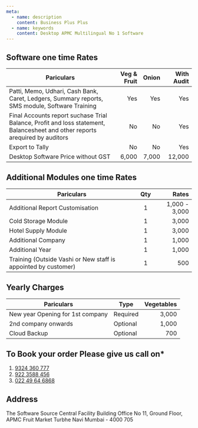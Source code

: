 ```yaml
---
meta:
  - name: description
    content: Business Plus Plus
  - name: keywords
    content: Desktop APMC Multilingual No 1 Software
---
```


## Software one time Rates

| Pariculars                                                                                                                   | Veg & Fruit | Onion | With Audit |
| ---------------------------------------------------------------------------------------------------------------------------- | ----------: | ----: | ---------: |
| Patti, Memo, Udhari, Cash Bank, Caret, Ledgers, Summary reports, SMS module, Software Training                               |         Yes |   Yes |        Yes |
| Final Accounts report suchase Trial Balance, Profit and loss statement, Balancesheet and other reports arequired by auditors |          No |    No |        Yes |
| Export to Tally                                                                                                              |          No |    No |        Yes |
| Desktop Software Price without GST                                                                                           |       6,000 | 7,000 |     12,000 |

## Additional Modules one time Rates

| Pariculars                                                     | Qty |         Rates |
| -------------------------------------------------------------- | :-: | ------------: |
| Additional Report Customisation                                |  1  | 1,000 - 3,000 |
| Cold Storage Module                                            |  1  |         3,000 |
| Hotel Supply Module                                            |  1  |         3,000 |
| Additional Company                                             |  1  |         1,000 |
| Additional Year                                                |  1  |         1,000 |
| Training (Outside Vashi or New staff is appointed by customer) |  1  |           500 |

## Yearly Charges

| Pariculars                       | Type     | Vegetables |
| -------------------------------- | -------- | ---------: |
| New year Opening for 1st company | Required |      3,000 |
| 2nd company onwards              | Optional |      1,000 |
| Cloud Backup                     | Optional |        700 |

## To Book your order Please give us call on\*

1. <a href="tel:9324360777">9324 360 777</a>
1. <a href="tel:9223588456">922 3588 456</a>
1. <a href="tel:02249646868">022 49 64 6868</a>

## Address

The Software Source
Central Facility Building
Office No 11, Ground Floor,
APMC Fruit Market
Turbhe Navi Mumbai - 4000 705

